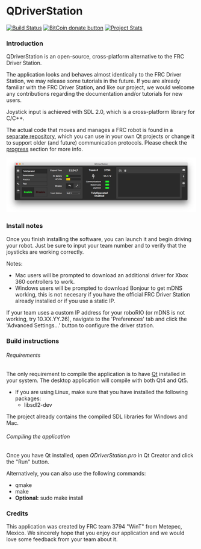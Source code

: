 # QDriverStation

[![Build Status](https://travis-ci.org/WinT-3794/QDriverStation.svg?branch=master)](https://travis-ci.org/WinT-3794/QDriverStation)
[![BitCoin donate button](https://img.shields.io/badge/bitcoin-donate-yellow.svg)](https://blockchain.info/address/1K85yLxjuqUmhkjP839R7C23XFhSxrefMx "Donate once-off to this project using BitCoin")
[![Project Stats](https://www.openhub.net/p/qdriverstation/widgets/project_thin_badge.gif)](https://www.openhub.net/p/qdriverstation)

### Introduction

QDriverStation is an open-source, cross-platform alternative to the FRC Driver Station.

The application looks and behaves almost identically to the FRC Driver Station, we may release some tutorials in the future. If you are already familiar with the FRC Driver Station, and like our project, we would welcome any contributions regarding the documentation and/or tutorials for new users.

Joystick input is achieved with SDL 2.0, which is a cross-platform library for C/C++.

The actual code that moves and manages a FRC robot is found in a [separate repository](https://github.com/WinT-3794/LibDS), which you can use in your own Qt projects or change it to support older (and future) communication protocols. Please check the [progress](https://github.com/WinT-3794/LibDS#progress) section for more info.

[![Screenshot](/etc/screenshots/Mac.png)](https://raw.githubusercontent.com/WinT-3794/QDriverStation/master/etc/screenshots/Mac.png)

### Install notes

Once you finish installing the software, you can launch it and begin driving your robot. Just be sure to input your team number and to verify that the joysticks are working correctly. 

Notes:
- Mac users will be prompted to download an additional driver for Xbox 360 controllers to work.
- Windows users will be prompted to download Bonjour to get mDNS working, this is not necesary if you have the official FRC Driver Station already installed or if you use a static IP.

If your team uses a custom IP address for your roboRIO (or mDNS is not working, try 10.XX.YY.26), navigate to the 'Preferences' tab and click the 'Advanced Settings...' button to configure the driver station.

### Build instructions

###### Requirements

The only requirement to compile the application is to have [Qt](http://www.qt.io/download-open-source/) installed in your system. The desktop application will compile with both Qt4 and Qt5.

- If you are using Linux, make sure that you have installed the following packages:
    - libsdl2-dev
    
The project already contains the compiled SDL libraries for Windows and Mac.

###### Compiling the application

Once you have Qt installed, open *QDriverStation.pro* in Qt Creator and click the "Run" button.

Alternatively, you can also use the following commands:
- qmake
- make
- **Optional:** sudo make install

### Credits

This application was created by FRC team 3794 "WinT" from Metepec, Mexico. We sincerely hope that you enjoy our application and we would love some feedback from your team about it.
